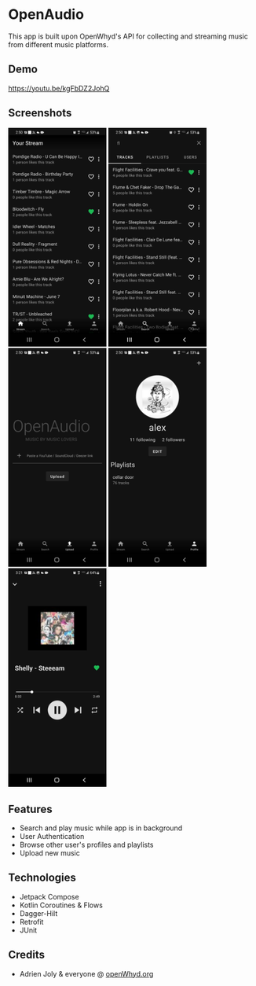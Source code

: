 # OpenAudio
This app is built upon OpenWhyd's API for collecting and streaming music from different music platforms.

## Demo
https://youtu.be/kgFbDZ2JohQ

## Screenshots
<img src="https://github.com/alexllanas/open-audio/blob/main/metadata/images/screenshots/stream.jpg" alt="drawing" width="200"/>  <img src="https://github.com/alexllanas/open-audio/blob/main/metadata/images/screenshots/search.jpg" alt="drawing" width="200"/>  <img src="https://github.com/alexllanas/open-audio/blob/main/metadata/images/screenshots/upload.jpg" alt="drawing" width="200"/>  <img src="https://github.com/alexllanas/open-audio/blob/main/metadata/images/screenshots/profile.jpg" alt="drawing" width="200"/>
<img src="https://github.com/alexllanas/open-audio/blob/main/metadata/images/screenshots/media_player.jpg" alt="drawing" width="200"/>

## Features
- Search and play music while app is in background
- User Authentication
- Browse other user's profiles and playlists
- Upload new music

## Technologies
- Jetpack Compose
- Kotlin Coroutines & Flows
- Dagger-Hilt
- Retrofit
- JUnit

## Credits
- Adrien Joly & everyone @ [openWhyd.org ](https://github.com/openwhyd)

